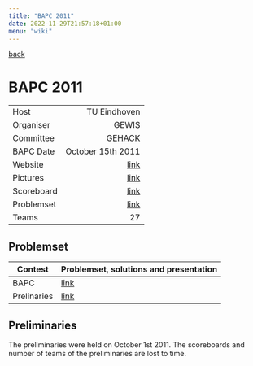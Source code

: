 ```yaml
---
title: "BAPC 2011"
date: 2022-11-29T21:57:18+01:00
menu: "wiki"
---
```


[back][home]

# BAPC 2011


|            |                    |
|------------|-------------------:|
| Host       |       TU Eindhoven |
| Organiser  |              GEWIS |
| Committee  |    [GEHACK][email] |
| BAPC Date  |  October 15th 2011 | 
| Website    |    [link][website] |
| Pictures   |     [link][photos] |
| Scoreboard | [link][scoreboard] |
| Problemset | [link][problemset] |
| Teams      |                 27 |

## Problemset
|Contest | Problemset, solutions and presentation |
|---|---|
| BAPC | [link][problemset] |
| Prelinaries | [link](http://2011.bapc.eu/Preliminaries.zip) |

## Preliminaries
The preliminaries were held on October 1st 2011.
The scoreboards and number of teams of the preliminaries are lost to time.

[home]: index.md
[website]: https://2011.bapc.eu/
[email]: mailto:gehack@gewis.nl
[photos]: https://www.gewis.nl/photo/album/1096
[scoreboard]: http://2011.bapc.eu/scoreboard/
[problemset]: http://2011.bapc.eu/Finals.zip
